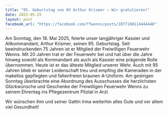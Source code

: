 ```yaml
---
title: "95. Geburtstag von OV Arthur Krismer – Wir gratulieren!"
date: 2025-05-25
layout: post
facebook_url: "https://facebook.com/ffwenns/posts/1077180114444440"
---
```


Am Sonntag, den 18. Mai 2025, feierte unser langjähriger Kassier und Altkommandant, Arthur Krismer, seinen 95. Geburtstag. Seit beeindruckenden 75 Jahren ist er Mitglied der Freiwilligen Feuerwehr Wenns. Mit 20 Jahren trat er der Feuerwehr bei und hat über die Jahre hinweg sowohl als Kommandant als auch als Kassier eine prägende Rolle übernommen. Heute ist er das älteste Mitglied unserer Wehr. Auch mit 95 Jahren blieb er seiner Leidenschaft treu und empfing die Kameraden in der makellos gepflegten und faltenfreien braunen A-Uniform. Am gestrigen Sonntag überbrachte eine Abordnung des Ausschusses die herzlichsten Glückwünsche und Geschenke der Freiwilligen Feuerwehr Wenns zu seinem Ehrentag ins Pflegezentrum Pitztal in Arzl. 

Wir wünschen ihm und seiner Gattin Irma weiterhin alles Gute und vor allem viel Gesundheit!